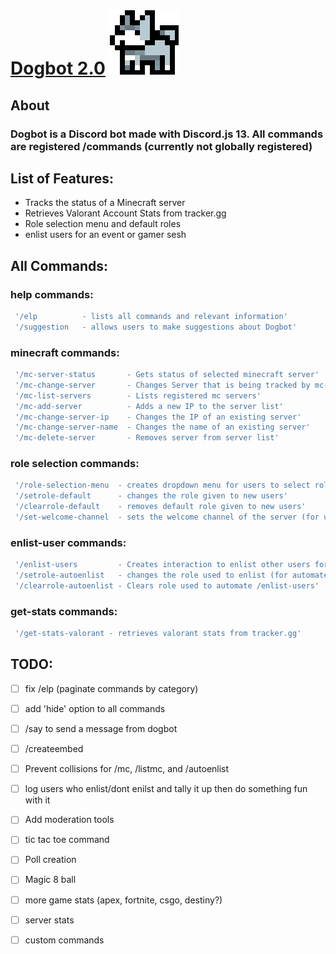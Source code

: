 # [Dogbot 2.0](https://discord.com/api/oauth2/authorize?client_id=848283770041532425&permissions=8&scope=bot%20applications.commands) ![Dogbot PFP](https://github.com/MykelMatar/Dogbot/blob/main/pfp/Dogbot.png)
## About
  ### Dogbot is a Discord bot made with Discord.js 13. All commands are registered /commands (currently not globally registered)
  
## List of Features:
  * Tracks the status of a Minecraft server
  * Retrieves Valorant Account Stats from tracker.gg
  * Role selection menu and default roles
  * enlist users for an event or gamer sesh 

## All Commands: 
   ### help commands: 
   ``` js
    '/elp          - lists all commands and relevant information'
    '/suggestion   - allows users to make suggestions about Dogbot'
   ```
    
   ### minecraft commands: 
   ``` js
    '/mc-server-status       - Gets status of selected minecraft server'
    '/mc-change-server       - Changes Server that is being tracked by mc-server-status'
    '/mc-list-servers        - Lists registered mc servers'
    '/mc-add-server          - Adds a new IP to the server list'
    '/mc-change-server-ip    - Changes the IP of an existing server'
    '/mc-change-server-name  - Changes the name of an existing server'
    '/mc-delete-server       - Removes server from server list'
   ```
    
   ### role selection commands:
   ``` js
    '/role-selection-menu  - creates dropdown menu for users to select roles. Add up to 10 roles'
    '/setrole-default      - changes the role given to new users'
    '/clearrole-default    - removes default role given to new users'
    '/set-welcome-channel  - sets the welcome channel of the server (for users to be granted the default role upon joining)'
   ```
    
   ### enlist-user commands: 
   ``` js
    '/enlist-users         - Creates interaction to enlist other users for event/group'
    '/setrole-autoenlist   - changes the role used to enlist (for automated enlisting)'
    '/clearrole-autoenlist - Clears role used to automate /enlist-users'
   ```
    
   ### get-stats commands: 
   ``` js
    '/get-stats-valorant - retrieves valorant stats from tracker.gg'
   ```

## TODO: 
  - [ ] fix /elp (paginate commands by category)
  - [ ] add 'hide' option to all commands
  - [ ] /say to send a message from dogbot
  - [ ] /createembed
  - [ ] Prevent collisions for /mc, /listmc, and /autoenlist
  - [ ] log users who enlist/dont enilst and tally it up then do something fun with it
  - [ ] Add moderation tools
  - [ ] tic tac toe command
  - [ ] Poll creation
  - [ ] Magic 8 ball
  - [ ] more game stats (apex, fortnite, csgo, destiny?)
  - [ ] server stats
  - [ ] custom commands

